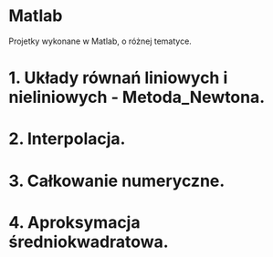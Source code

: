 # Matlab
Projetky wykonane w Matlab, o różnej tematyce.
# 1. Układy równań liniowych i nieliniowych - Metoda_Newtona.
# 2. Interpolacja.
# 3. Całkowanie numeryczne.
# 4. Aproksymacja średniokwadratowa.

